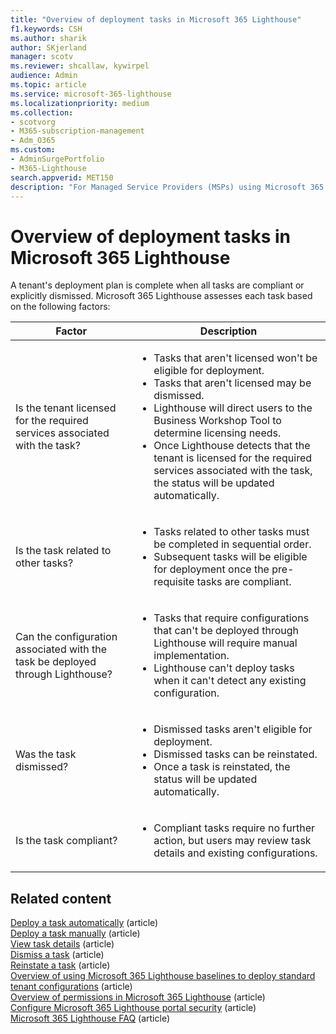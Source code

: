 ```yaml
---
title: "Overview of deployment tasks in Microsoft 365 Lighthouse"
f1.keywords: CSH
ms.author: sharik
author: SKjerland
manager: scotv
ms.reviewer: shcallaw, kywirpel
audience: Admin
ms.topic: article
ms.service: microsoft-365-lighthouse
ms.localizationpriority: medium
ms.collection:
- scotvorg
- M365-subscription-management
- Adm_O365
ms.custom:
- AdminSurgePortfolio
- M365-Lighthouse                         
search.appverid: MET150
description: "For Managed Service Providers (MSPs) using Microsoft 365 Lighthouse, learn about more about deployment tasks."
---
```


# Overview of deployment tasks in Microsoft 365 Lighthouse

A tenant's deployment plan is complete when all tasks are compliant or explicitly dismissed. Microsoft 365 Lighthouse assesses each task based on the following factors:

|Factor|Description|
|---|---|
|Is the tenant licensed for the required services associated with the task?|<ul><li>Tasks that aren't licensed won't be eligible for deployment.</li><li>Tasks that aren't licensed may be dismissed.</li><li>Lighthouse will direct users to the Business Workshop Tool to determine licensing needs.</li><li>Once Lighthouse detects that the tenant is licensed for the required services associated with the task, the status will be updated automatically.</li></ul>|
|Is the task related to other tasks?|<ul><li>Tasks related to other tasks must be completed in sequential order.</li><li>Subsequent tasks will be eligible for deployment once the pre-requisite tasks are compliant.</li></ul>|
|Can the configuration associated with the task be deployed through Lighthouse?|<ul><li>Tasks that require configurations that can't be deployed through Lighthouse will require manual implementation.</li><li>Lighthouse can't deploy tasks when it can't detect any existing configuration.</li></ul>|
|Was the task dismissed?|<ul><li>Dismissed tasks aren't eligible for deployment.</li><li>Dismissed tasks can be reinstated.</li><li>Once a task is reinstated, the status will be updated automatically.</li></ul>|
|Is the task compliant?|<ul><li>Compliant tasks require no further action, but users may review task details and existing configurations.</li></ul>|

## Related content

[Deploy a task automatically](m365-lighthouse-deploy-task-automatically.md) (article)\
[Deploy a task manually](m365-lighthouse-deploy-task-manually.md) (article)\
[View task details](m365-lighthouse-view-task-details.md) (article)\
[Dismiss a task](m365-lighthouse-dismiss-task.md) (article)\
[Reinstate a task](m365-lighthouse-reinstate-task.md) (article)\
[Overview of using Microsoft 365 Lighthouse baselines to deploy standard tenant configurations](m365-lighthouse-deploy-standard-tenant-configurations-overview.md) (article)\
[Overview of permissions in Microsoft 365 Lighthouse](m365-lighthouse-overview-of-permissions.md) (article)\
[Configure Microsoft 365 Lighthouse portal security](m365-lighthouse-configure-portal-security.md) (article)\
[Microsoft 365 Lighthouse FAQ](m365-lighthouse-faq.yml) (article)
